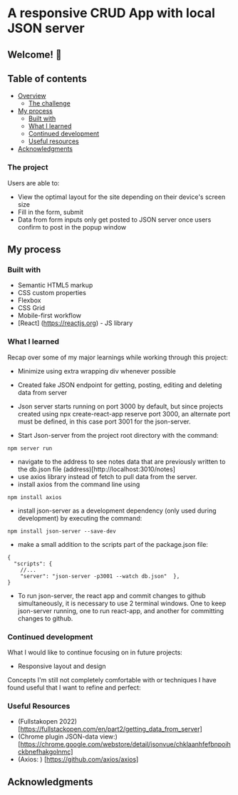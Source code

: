 # A responsive CRUD App with local JSON server

## Welcome! 👋

## Table of contents

- [Overview](#overview)
  - [The challenge](#the-project)
- [My process](#my-process)
  - [Built with](#built-with)
  - [What I learned](#what-i-learned)
  - [Continued development](#continued-development)
  - [Useful resources](#useful-resources)
- [Acknowledgments](#acknowledgments)

### The project

Users are able to:

- View the optimal layout for the site depending on their device's screen size
- Fill in the form, submit
- Data from form inputs only get posted to JSON server once users confirm to post in the popup window

## My process

### Built with

- Semantic HTML5 markup
- CSS custom properties
- Flexbox
- CSS Grid
- Mobile-first workflow
- [React] (https://reactjs.org) - JS library

### What I learned

Recap over some of my major learnings while working through this project:

- Minimize using extra wrapping div whenever possible
- Created fake JSON endpoint for getting, posting, editing and deleting data from server
- Json server starts running on port 3000 by default, but since projects created using npx create-react-app reserve port 3000, an alternate port must be defined, in this case port 3001 for the json-server.

- Start Json-server from the project root directory with the command:

```
npm server run
```

- navigate to the address to see notes data that are previously written to the db.json file
  (address)[http://localhost:3010/notes]
- use axios library instead of fetch to pull data from the server.
- install axios from the command line using

```
npm install axios
```

- install json-server as a development dependency (only used during development) by executing the command:

```
npm install json-server --save-dev
```

- make a small addition to the scripts part of the package.json file:

```
{
  "scripts": {
    //...
    "server": "json-server -p3001 --watch db.json"  },
}
```

- To run json-server, the react app and commit changes to github simultaneously, it is necessary to use 2 terminal windows. One to keep json-server running, one to run react-app, and another for committing changes to github.

### Continued development

What I would like to continue focusing on in future projects:

- Responsive layout and design

Concepts I'm still not completely comfortable with or techniques I have found useful that I want to refine and perfect:

### Useful Resources

- (Fullstakopen 2022)[https://fullstackopen.com/en/part2/getting_data_from_server]
- (Chrome plugin JSON-data view:)[https://chrome.google.com/webstore/detail/jsonvue/chklaanhfefbnpoihckbnefhakgolnmc]
- (Axios: ) [https://github.com/axios/axios]

## Acknowledgments
